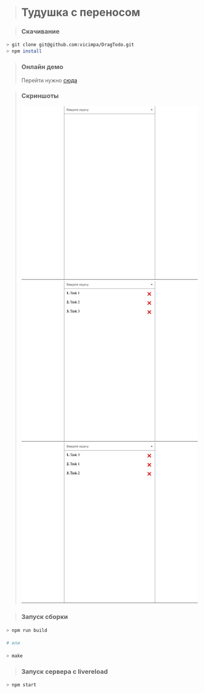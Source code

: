 > # Тудушка с переносом

> ### Скачивание

```bash
> git clone git@github.com:vicimpa/DragTodo.git
> npm install
```

> ### Онлайн демо
> Перейти нужно [сюда](https://vicimpa.github.io/todo)

> ### Скриншоты
> ![](screen/img1.png)
> ![](screen/img2.png)
> ![](screen/img3.png)

> ### Запуск сборки
```bash
> npm run build

# или 

> make
```

> ### Запуск сервера с livereload
```bash
> npm start
```